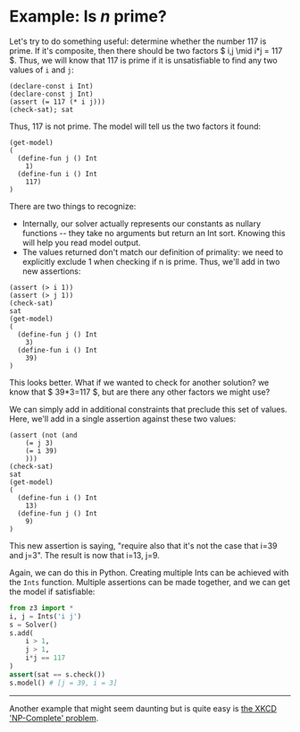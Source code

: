 # Example: Is _n_ prime?
Let's try to do something useful: determine whether the number 117 is prime. If it's composite, then there should be two factors $ i,j \mid i*j = 117 $. Thus, we will know that 117 is prime if it is unsatisfiable to find any two values of `i` and `j`:

```
(declare-const i Int)
(declare-const j Int)
(assert (= 117 (* i j)))
(check-sat); sat
```

Thus, 117 is not prime. The model will tell us the two factors it found:

```
(get-model)
(
  (define-fun j () Int
    1)
  (define-fun i () Int
    117)
)
```

There are two things to recognize:
* Internally, our solver actually represents our constants as nullary functions -- they take no arguments but return an Int sort. Knowing this will help you read model output.
* The values returned don't match our definition of primality: we need to explicitly exclude 1 when checking if n is prime. Thus, we'll add in two new assertions:

```
(assert (> i 1))
(assert (> j 1))
(check-sat)
sat
(get-model)
(
  (define-fun j () Int
    3)
  (define-fun i () Int
    39)
)
```

This looks better. What if we wanted to check for another solution? we know that $ 39*3=117 $, but are there any other factors we might use?

We can simply add in additional constraints that preclude this set of values. Here, we'll add in a single assertion against these two values:

```
(assert (not (and
    (= j 3)
    (= i 39)
    )))
(check-sat)
sat
(get-model)
(
  (define-fun i () Int
    13)
  (define-fun j () Int
    9)
)
```

This new assertion is saying, "require also that it's not the case that i=39 and j=3". The result is now that i=13, j=9.

Again, we can do this in Python. Creating multiple Ints can be achieved with the `Ints` function. Multiple assertions can be made together, and we can get the model if satisfiable:

```python
from z3 import *
i, j = Ints('i j')
s = Solver()
s.add(
    i > 1,
    j > 1,
    i*j == 117
)
assert(sat == s.check())
s.model() # [j = 39, i = 3]
```

---

Another example that might seem daunting but is quite easy is [the XKCD 'NP-Complete' problem](/05%20Example%3A%20NP-Complete.md).